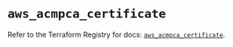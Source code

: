 # `aws_acmpca_certificate`

Refer to the Terraform Registry for docs: [`aws_acmpca_certificate`](https://registry.terraform.io/providers/hashicorp/aws/5.74.0/docs/resources/acmpca_certificate).
